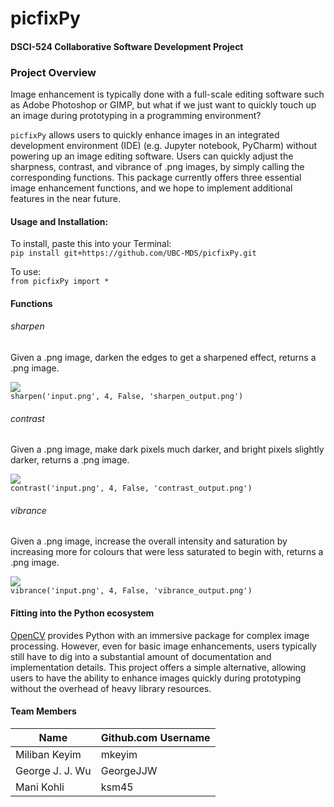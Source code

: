 # picfixPy
#### DSCI-524 Collaborative Software Development Project  


### Project Overview

Image enhancement is typically done with a full-scale editing software such as Adobe Photoshop or GIMP, but what if we just want to quickly touch up an image during prototyping in a programming environment?

`picfixPy` allows users to quickly enhance images in an integrated development environment (IDE) (e.g. Jupyter notebook, PyCharm) without powering up an image editing software. Users can quickly adjust the sharpness, contrast, and vibrance of .png images, by simply calling the corresponding functions. This package currently offers three essential image enhancement functions, and we hope to implement additional features in the near future.

#### Usage and Installation:
To install, paste this into your Terminal:  
`pip install git+https://github.com/UBC-MDS/picfixPy.git`

To use:  
`from picfixPy import *`


#### Functions

###### sharpen
Given a .png image, darken the edges to get a sharpened effect, returns a .png image.  

![]('https://github.com/UBC-MDS/picfixPy/blob/master/picfixPy/test/test_img/sharpen_output.png')   
`sharpen('input.png', 4, False, 'sharpen_output.png')`

###### contrast
Given a .png image, make dark pixels much darker, and bright pixels slightly darker, returns a .png image.  

![]('https://raw.githubusercontent.com/UBC-MDS/picfixPy/master/picfixPy/test/test_img/contrast_output.png')  
`contrast('input.png', 4, False, 'contrast_output.png')`  


###### vibrance
Given a .png image, increase the overall intensity and saturation by increasing more for colours that were less saturated to begin with, returns a .png image.  

![]('https://github.com/UBC-MDS/picfixPy/blob/master/picfixPy/test/test_img/vibrance_output.png')  
`vibrance('input.png', 4, False, 'vibrance_output.png')`


#### Fitting into the Python ecosystem

[OpenCV](https://opencv-python-tutroals.readthedocs.io/en/latest/py_tutorials/py_tutorials.html) provides Python with an immersive package for complex image processing. However, even for basic image enhancements, users typically still have to dig into a substantial amount of documentation and implementation details. This project offers a simple alternative, allowing users to have the ability to enhance images quickly during prototyping without the overhead of heavy library resources.



#### Team Members

| Name                | Github.com Username |
| ------------------- | ------------------- |
| Miliban Keyim       | mkeyim              |
| George J. J. Wu     | GeorgeJJW           |
| Mani Kohli          | ksm45               |
